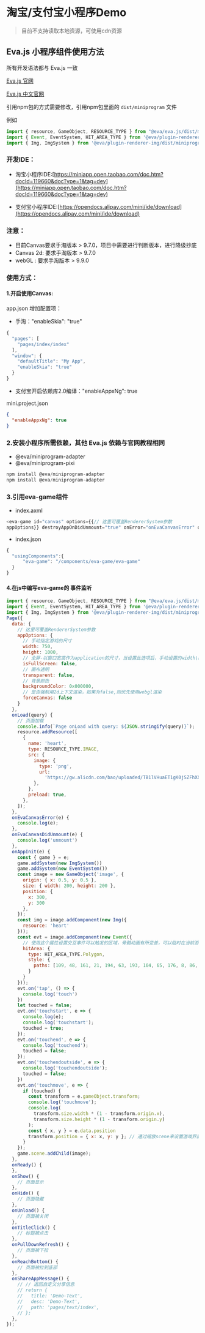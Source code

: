 # 淘宝/支付宝小程序Demo


> 目前不支持读取本地资源，可使用cdn资源


## Eva.js 小程序组件使用方法

所有开发语法都与 Eva.js 一致

[Eva.js 官网](https://eva.js.org/)

[Eva.js 中文官网](https://eva-engine.gitee.io/)


引用npm包的方式需要修改，引用npm包里面的 `dist/miniprogram` 文件

例如

```js
import { resource, GameObject, RESOURCE_TYPE } from "@eva/eva.js/dist/miniprogram";
import { Event, EventSystem, HIT_AREA_TYPE } from '@eva/plugin-renderer-event/dist/miniprogram'
import { Img, ImgSystem } from '@eva/plugin-renderer-img/dist/miniprogram'
```

### 开发IDE：

- 淘宝小程序IDE:[https://miniapp.open.taobao.com/doc.htm?docId=119660&docType=1&tag=dev](https://miniapp.open.taobao.com/doc.htm?docId=119660&docType=1&tag=dev)

- 支付宝小程序IDE:[https://opendocs.alipay.com/mini/ide/download](https://opendocs.alipay.com/mini/ide/download)

### 注意：

- 目前Canvas要求手淘版本 > 9.7.0，项目中需要进行判断版本，进行降级抄底
- Canvas 2d: 要求手淘版本 > 9.7.0
- webGL : 要求手淘版本 > 9.9.0



### 使用方式：

#### 1.开启使用Canvas:

app.json 增加配置项：


- 手淘："enableSkia": "true"

```javascript
{
  "pages": [
    "pages/index/index"
  ],
  "window": {
    "defaultTitle": "My App",
    "enableSkia": "true"
  }
}
```

- 支付宝开启依赖库2.0编译："enableAppxNg": true

mini.project.json

```json
{
  "enableAppxNg": true
}
```


### 2.安装小程序所需依赖，其他 Eva.js 依赖与官网教程相同
- @eva/miniprogram-adapter
- @eva/miniprogram-pixi

```javascript
npm install @eva/miniprogram-adapter
npm install @eva/miniprogram-adapter
```


### 3.引用eva-game组件


- index.axml



```javascript
<eva-game id="canvas" options={{// 这里可覆盖RendererSystem参数
appOptions}} destroyAppOnDidUnmount="true" onError="onEvaCanvasError" onDidUnmount="onEvaCanvasDidUnmount" onAppInit="onAppInit"></eva-game>
```


- index.json

```javascript
{
  "usingComponents":{
      "eva-game": "/components/eva-game/eva-game"
  }
}
```


#### 4.在js中编写eva-game的 事件监听

```javascript
import { resource, GameObject, RESOURCE_TYPE } from "@eva/eva.js/dist/miniprogram";
import { Event, EventSystem, HIT_AREA_TYPE } from '@eva/plugin-renderer-event/dist/miniprogram'
import { Img, ImgSystem } from '@eva/plugin-renderer-img/dist/miniprogram'
Page({
  data: {
    // 这里可覆盖RendererSystem参数
    appOptions: {
      // 手动指定游戏的尺寸
      width: 750,
      height: 1000,
      // 全屏-以窗口宽高作为application的尺寸，当设置此选项后，手动设置的width\height会失效
      isFullScreen: false,
      // 画布透明
      transparent: false,
      // 背景颜色
      backgroundColor: 0x000000,
      // 是否强制用2d上下文渲染，如果为false,则优先使用webgl渲染
      forceCanvas: false
    }
  },
  onLoad(query) {
    // 页面加载
    console.info(`Page onLoad with query: ${JSON.stringify(query)}`);
    resource.addResource([
      {
        name: 'heart',
        type: RESOURCE_TYPE.IMAGE,
        src: {
          image: {
            type: 'png',
            url:
              'https://gw.alicdn.com/bao/uploaded/TB1lVHuaET1gK0jSZFhXXaAtVXa-200-200.png',
          },
        },
        preload: true,
      },
    ]);
  },
  onEvaCanvasError(e) {
    console.log(e);
  },
  onEvaCanvasDidUnmount(e) {
    console.log('unmount')
  },
  onAppInit(e) {
    const { game } = e;
    game.addSystem(new ImgSystem())
    game.addSystem(new EventSystem())
    const image = new GameObject('image', {
      origin: { x: 0.5, y: 0.5 },
      size: { width: 200, height: 200 },
      position: {
        x: 300,
        y: 300
      },
    });
    const img = image.addComponent(new Img({
      resource: 'heart'
    }));
    const evt = image.addComponent(new Event({
      // 使用这个属性设置交互事件可以触发的区域，骨骼动画有所变差，可以临时在当前游戏对象下添加一个同类型同属性的Graphic查看具体点击位置。
      hitArea: {
        type: HIT_AREA_TYPE.Polygon,
        style: {
          paths: [109, 48, 161, 21, 194, 63, 193, 104, 65, 176, 8, 86, 38, 40, 90, 33]
        }
      }
    }));
    evt.on('tap', () => {
      console.log('touch')
    })
    let touched = false;
    evt.on('touchstart', e => {
      console.log(e);
      console.log('touchstart');
      touched = true;
    });
    evt.on('touchend', e => {
      console.log('touchend');
      touched = false;
    });
    evt.on('touchendoutside', e => {
      console.log('touchendoutside');
      touched = false;
    })
    evt.on('touchmove', e => {
      if (touched) {
        const transform = e.gameObject.transform;
        console.log('touchmove');
        console.log(
          transform.size.width * (1 - transform.origin.x),
          transform.size.height * (1 - transform.origin.y)
        );
        const { x, y } = e.data.position
        transform.position = { x: x, y: y }; // 通过缩放scene来设置游戏界面尺寸时，需要计算真实的点位
      }
    });
    game.scene.addChild(image);
  },
  onReady() {
  },
  onShow() {
    // 页面显示
  },
  onHide() {
    // 页面隐藏
  },
  onUnload() {
    // 页面被关闭
  },
  onTitleClick() {
    // 标题被点击
  },
  onPullDownRefresh() {
    // 页面被下拉
  },
  onReachBottom() {
    // 页面被拉到底部
  },
  onShareAppMessage() {
    // // 返回自定义分享信息
    // return {
    //   title: 'Demo-Text',
    //   desc: 'Demo-Text',
    //   path: 'pages/text/index',
    // };
  },
});
```
